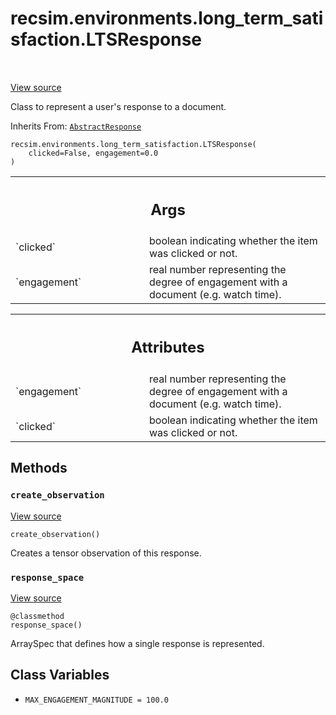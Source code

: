 <div itemscope itemtype="http://developers.google.com/ReferenceObject">
<meta itemprop="name" content="recsim.environments.long_term_satisfaction.LTSResponse" />
<meta itemprop="path" content="Stable" />
<meta itemprop="property" content="__init__"/>
<meta itemprop="property" content="create_observation"/>
<meta itemprop="property" content="response_space"/>
<meta itemprop="property" content="MAX_ENGAGEMENT_MAGNITUDE"/>
</div>

# recsim.environments.long_term_satisfaction.LTSResponse

<!-- Insert buttons and diff -->

<table class="tfo-notebook-buttons tfo-api" align="left">

</table>

<a target="_blank" href="https://github.com/google-research/recsim/tree/master/recsim/environments/long_term_satisfaction.py">View
source</a>

Class to represent a user's response to a document.

Inherits From: [`AbstractResponse`](../../../recsim/user/AbstractResponse.md)

<pre class="devsite-click-to-copy prettyprint lang-py tfo-signature-link">
<code>recsim.environments.long_term_satisfaction.LTSResponse(
    clicked=False, engagement=0.0
)
</code></pre>

<!-- Placeholder for "Used in" -->

<!-- Tabular view -->

 <table class="responsive fixed orange">
<colgroup><col width="214px"><col></colgroup>
<tr><th colspan="2"><h2 class="add-link">Args</h2></th></tr>

<tr>
<td>
`clicked`
</td>
<td>
boolean indicating whether the item was clicked or not.
</td>
</tr><tr>
<td>
`engagement`
</td>
<td>
real number representing the degree of engagement with a
document (e.g. watch time).
</td>
</tr>
</table>

<!-- Tabular view -->

 <table class="responsive fixed orange">
<colgroup><col width="214px"><col></colgroup>
<tr><th colspan="2"><h2 class="add-link">Attributes</h2></th></tr>

<tr>
<td>
`engagement`
</td>
<td>
real number representing the degree of engagement with a
document (e.g. watch time).
</td>
</tr><tr>
<td>
`clicked`
</td>
<td>
boolean indicating whether the item was clicked or not.
</td>
</tr>
</table>

## Methods

<h3 id="create_observation"><code>create_observation</code></h3>

<a target="_blank" href="https://github.com/google-research/recsim/tree/master/recsim/environments/long_term_satisfaction.py">View
source</a>

<pre class="devsite-click-to-copy prettyprint lang-py tfo-signature-link">
<code>create_observation()
</code></pre>

Creates a tensor observation of this response.

<h3 id="response_space"><code>response_space</code></h3>

<a target="_blank" href="https://github.com/google-research/recsim/tree/master/recsim/environments/long_term_satisfaction.py">View
source</a>

<pre class="devsite-click-to-copy prettyprint lang-py tfo-signature-link">
<code>@classmethod</code>
<code>response_space()
</code></pre>

ArraySpec that defines how a single response is represented.

## Class Variables

*   `MAX_ENGAGEMENT_MAGNITUDE = 100.0` <a id="MAX_ENGAGEMENT_MAGNITUDE"></a>
